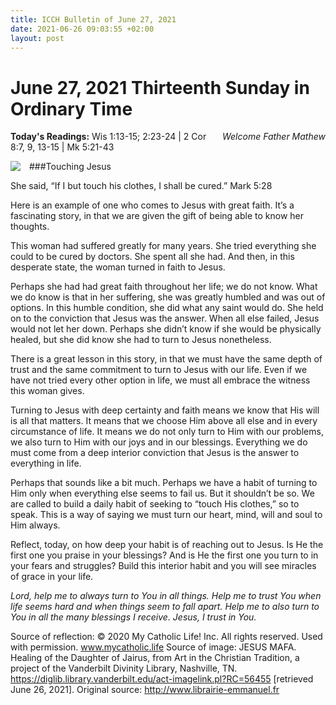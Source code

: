 ```yaml
---
title: ICCH Bulletin of June 27, 2021
date: 2021-06-26 09:03:55 +02:00
layout: post
---
```


# June 27, 2021 Thirteenth Sunday in Ordinary Time
<span style="float: right"><em>Welcome Father Mathew</em></span>
**Today's Readings:** Wis 1:13-15; 2:23-24 | 2 Cor 8:7, 9, 13-15 | Mk 5:21-43


<img style="float: left; margin-right: 1em;" src="https://diglib.library.vanderbilt.edu/cdri/jpeg/Daughter%20of%20Jairus%20MAFA.jpg">

###Touching Jesus

She said, “If I but touch his clothes, I shall be cured.”  Mark 5:28

Here is an example of one who comes to Jesus with great faith.  It’s a fascinating story, in that we are given the gift of being able to know her thoughts.  

This woman had suffered greatly for many years.  She tried everything she could to be cured by doctors.  She spent all she had.  And then, in this desperate state, the woman turned in faith to Jesus.

Perhaps she had had great faith throughout her life; we do not know.  What we do know is that in her suffering, she was greatly humbled and was out of options.  In this humble condition, she did what any saint would do.  She held on to the conviction that Jesus was the answer.  When all else failed, Jesus would not let her down.  Perhaps she didn’t know if she would be physically healed, but she did know she had to turn to Jesus nonetheless.  

There is a great lesson in this story, in that we must have the same depth of trust and the same commitment to turn to Jesus with our life.  Even if we have not tried every other option in life, we must all embrace the witness this woman gives.

Turning to Jesus with deep certainty and faith means we know that His will is all that matters.  It means that we choose Him above all else and in every circumstance of life.  It means we do not only turn to Him with our problems, we also turn to Him with our joys and in our blessings.  Everything we do must come from a deep interior conviction that Jesus is the answer to everything in life.

Perhaps that sounds like a bit much.  Perhaps we have a habit of turning to Him only when everything else seems to fail us.  But it shouldn’t be so.  We are called to build a daily habit of seeking to “touch His clothes,” so to speak.  This is a way of saying we must turn our heart, mind, will and soul to Him always.

Reflect, today, on how deep your habit is of reaching out to Jesus.  Is He the first one you praise in your blessings?  And is He the first one you turn to in your fears and struggles?  Build this interior habit and you will see miracles of grace in your life.

*Lord, help me to always turn to You in all things.  Help me to trust You when life seems hard and when things seem to fall apart.  Help me to also turn to You in all the many blessings I receive.  Jesus, I trust in You.*

Source of reflection: © 2020 My Catholic Life! Inc. All rights reserved. Used with permission. www.mycatholic.life
Source of image: JESUS MAFA. Healing of the Daughter of Jairus, from Art in the Christian Tradition, a project of the Vanderbilt Divinity Library, Nashville, TN. https://diglib.library.vanderbilt.edu/act-imagelink.pl?RC=56455 [retrieved June 26, 2021]. Original source: http://www.librairie-emmanuel.fr




